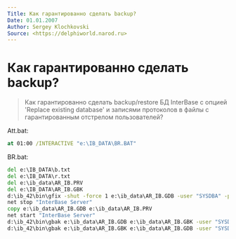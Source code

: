 ```yaml
---
Title: Как гарантированно сделать backup?
Date: 01.01.2007
Author: Sergey Klochkovski
Source: <https://delphiworld.narod.ru>
---
```



Как гарантированно сделать backup?
==================================

>Как гарантированно сделать backup/restore БД InterBase с опцией
>\'Replace existing database\' и записями протоколов в файлы с
>гарантированным отстрелом пользователей?

Att.bat:

```cmd
at 01:00 /INTERACTIVE "e:\IB_DATA\BR.BAT"
```
BR.bat:

```cmd
del e:\IB_DATA\b.txt
del e:\IB_DATA\r.txt
del e:\ib_data\AR_IB.PRV
del e:\IB_DATA\AR_IB.GBK
d:\ib_42\bin\gfix -shut -force 1 e:\ib_data\AR_IB.GDB -user "SYSDBA" -password "oooo"
net stop "InterBase Server"
copy e:\ib_data\AR_IB.GDB e:\ib_data\AR_IB.PRV
net start "InterBase Server"
d:\ib_42\bin\gbak e:\ib_data\AR_IB.GDB e:\ib_data\AR_IB.GBK -user "SYSDBA" -password "oooo" -B -L -Y "e:\IB_DATA\b.txt"
d:\ib_42\bin\gbak e:\ib_data\AR_IB.GBK e:\ib_data\AR_IB.GDB -user "SYSDBA" -password "oooo" -P 4096 -V -R -Y "e:\IB_DATA\r.txt"
```

